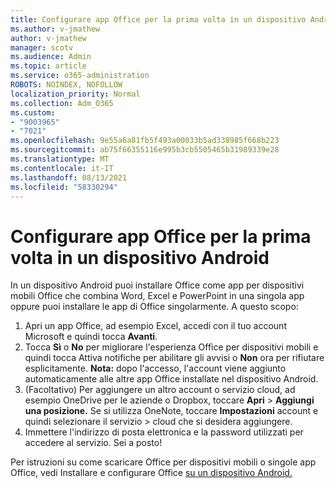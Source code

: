```yaml
---
title: Configurare app Office per la prima volta in un dispositivo Android
ms.author: v-jmathew
author: v-jmathew
manager: scotv
ms.audience: Admin
ms.topic: article
ms.service: o365-administration
ROBOTS: NOINDEX, NOFOLLOW
localization_priority: Normal
ms.collection: Adm_O365
ms.custom:
- "9003965"
- "7021"
ms.openlocfilehash: 9e55a6a81fb5f493a00033b5ad338985f668b223
ms.sourcegitcommit: ab75f66355116e995b3cb5505465b31989339e28
ms.translationtype: MT
ms.contentlocale: it-IT
ms.lasthandoff: 08/13/2021
ms.locfileid: "58330294"
---
```

# <a name="set-up-office-apps-for-the-first-time-on-an-android-device"></a>Configurare app Office per la prima volta in un dispositivo Android

In un dispositivo Android puoi installare Office come app per dispositivi mobili Office che combina Word, Excel e PowerPoint in una singola app oppure puoi installare le app di Office singolarmente. A questo scopo:

1. Apri un app Office, ad esempio Excel, accedi con il tuo account Microsoft e quindi tocca **Avanti**.
2. Tocca **Sì** o **No** per migliorare l'esperienza Office per  dispositivi mobili e quindi tocca Attiva notifiche per abilitare gli avvisi o **Non** ora per rifiutare esplicitamente.
    **Nota:** dopo l'accesso, l'account viene aggiunto automaticamente alle altre app Office installate nel dispositivo Android.
3. (Facoltativo) Per aggiungere un altro account o servizio cloud, ad esempio OneDrive per le aziende o Dropbox, toccare **Apri**  >  **Aggiungi una posizione.** Se si utilizza OneNote, toccare **Impostazioni** account e quindi selezionare il servizio  >  cloud che si desidera aggiungere.
4. Immettere l'indirizzo di posta elettronica e la password utilizzati per accedere al servizio. Sei a posto!

Per istruzioni su come scaricare Office per dispositivi mobili o singole app Office, vedi Installare e configurare Office [su un dispositivo Android.](https://go.microsoft.com/fwlink/?linkid=2135287)
